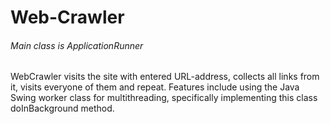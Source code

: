# Web-Crawler

###### Main class is ApplicationRunner

WebCrawler visits the site with entered URL-address, collects all links from it, visits everyone of them and repeat. 
Features include using the Java Swing worker class for multithreading, specifically implementing this class doInBackground method.
